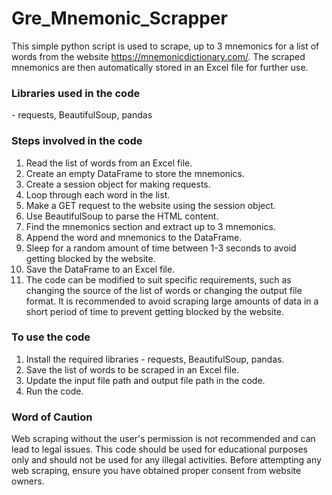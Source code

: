 # Gre_Mnemonic_Scrapper

This simple python script is used to scrape, up to 3 mnemonics for a list of words from the website https://mnemonicdictionary.com/. The scraped mnemonics are then automatically stored in an Excel file for further use.

<H3>Libraries used in the code</H3>
- requests, BeautifulSoup, pandas

<H3>Steps involved in the code</H3>

1. Read the list of words from an Excel file.
2. Create an empty DataFrame to store the mnemonics.
3. Create a session object for making requests.
4. Loop through each word in the list.
5. Make a GET request to the website using the session object.
6. Use BeautifulSoup to parse the HTML content.
7. Find the mnemonics section and extract up to 3 mnemonics.
8. Append the word and mnemonics to the DataFrame.
9. Sleep for a random amount of time between 1-3 seconds to avoid getting blocked by the website.
10. Save the DataFrame to an Excel file.
11. The code can be modified to suit specific requirements, such as changing the source of the list of words or changing the output file format. It is recommended to avoid scraping large amounts of data in a short period of time to prevent getting blocked by the website.

<H3>To use the code</H3>

 1. Install the required libraries - requests, BeautifulSoup, pandas.
 2. Save the list of words to be scraped in an Excel file.
 3. Update the input file path and output file path in the code.
 4. Run the code.

<H3> Word of Caution</H3>

Web scraping without the user's permission is not recommended and can lead to legal issues. This code should be used for educational purposes only and should not be used for any illegal activities. Before attempting any web scraping, ensure you have obtained proper consent from website owners.

